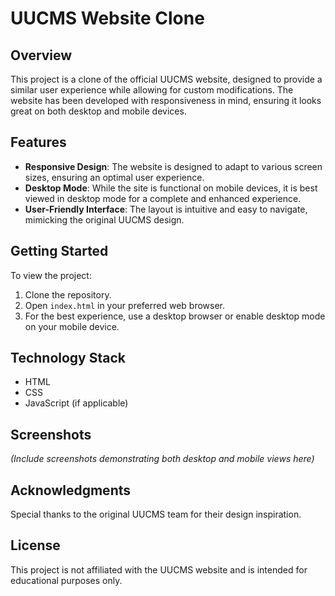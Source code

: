 # UUCMS Website Clone

## Overview
This project is a clone of the official UUCMS website, designed to provide a similar user experience while allowing for custom modifications. The website has been developed with responsiveness in mind, ensuring it looks great on both desktop and mobile devices.

## Features
- **Responsive Design**: The website is designed to adapt to various screen sizes, ensuring an optimal user experience.
- **Desktop Mode**: While the site is functional on mobile devices, it is best viewed in desktop mode for a complete and enhanced experience.
- **User-Friendly Interface**: The layout is intuitive and easy to navigate, mimicking the original UUCMS design.

## Getting Started
To view the project:
1. Clone the repository.
2. Open `index.html` in your preferred web browser.
3. For the best experience, use a desktop browser or enable desktop mode on your mobile device.

## Technology Stack
- HTML
- CSS
- JavaScript (if applicable)

## Screenshots
*(Include screenshots demonstrating both desktop and mobile views here)*

## Acknowledgments
Special thanks to the original UUCMS team for their design inspiration.

## License
This project is not affiliated with the UUCMS website and is intended for educational purposes only.
